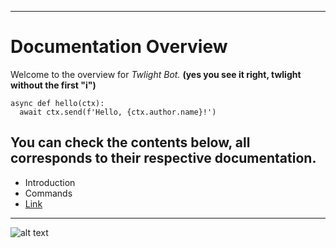 ___

# Documentation Overview
Welcome to the overview for *Twlight Bot.* **(yes you see it right, twlight without the first "i")**

```@client.command()
async def hello(ctx):
  await ctx.send(f'Hello, {ctx.author.name}!')
```

## You can check the contents below, all corresponds to their respective documentation.
* Introduction
* Commands
* [Link](https://discord.com/api/oauth2/authorize?client_id=828936914601246741&permissions=1409416310&scope=bot "Discord Invite Link")

___

![alt text](https://i.imgur.com/aJtR5tV.png "Twlight Logo")
